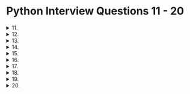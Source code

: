 # Python Interview Questions 11 - 20
<details>
  <summary>11.</summary>
</details>

<details>
  <summary>12.</summary>
</details>

<details>
  <summary>13.</summary>
</details>

<details>
  <summary>14.</summary>
</details>

<details>
  <summary>15.</summary>
</details>


<details>
  <summary>16.</summary>
</details>


<details>
  <summary>17.</summary>
</details>

<details>
  <summary>18.</summary>
</details>

<details>
  <summary>19.</summary>
</details>

<details>
  <summary>20.</summary>
</details>
